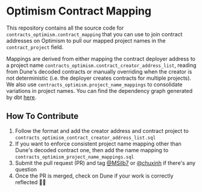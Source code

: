 # Optimism Contract Mapping
This repository contains all the source code for `contracts_optimism.contract_mapping` that you can use to join contract addresses on Optimism to pull our mapped project names in the `contract_project` field.

Mappings are derived from either mapping the contract deployer address to a project name `contracts_optimism.contract_creator_address_list`, reading from Dune's decoded contracts or manually overriding when the creator is not deterministic (i.e. the deployer creates contracts for multiple projects). We also use `contracts_optimism.project_name_mappings` to consolidate variations in project names. You can find the dependency graph generated by dbt [here](https://spellbook-docs.dune.com/#!/model/model.spellbook.contracts_optimism_contract_mapping).

## How To Contribute
1. Follow the format and add the creator address and contract project to `contracts_optimism_contract_creator_address_list.sql`
2. If you want to enforce consistent project name mapping other than Dune's decoded contract one, then add the name mapping to `contracts_optimism_project_name_mappings.sql`
3. Submit the pull request (PR) and tag [@MSilb7](https://github.com/MSilb7) or [@chuxinh](https://github.com/chuxinh) if there's any question
4. Once the PR is merged, check on Dune if your work is correctly reflected 🔴✨
